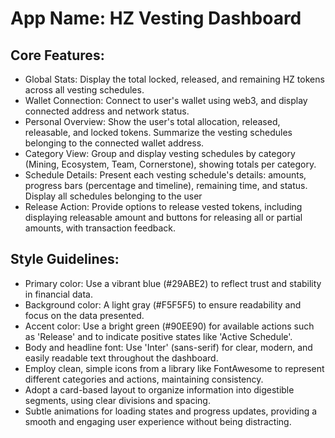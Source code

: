 # **App Name**: HZ Vesting Dashboard

## Core Features:

- Global Stats: Display the total locked, released, and remaining HZ tokens across all vesting schedules.
- Wallet Connection: Connect to user's wallet using web3, and display connected address and network status.
- Personal Overview: Show the user's total allocation, released, releasable, and locked tokens. Summarize the vesting schedules belonging to the connected wallet address.
- Category View: Group and display vesting schedules by category (Mining, Ecosystem, Team, Cornerstone), showing totals per category.
- Schedule Details: Present each vesting schedule's details: amounts, progress bars (percentage and timeline), remaining time, and status. Display all schedules belonging to the user
- Release Action: Provide options to release vested tokens, including displaying releasable amount and buttons for releasing all or partial amounts, with transaction feedback.

## Style Guidelines:

- Primary color: Use a vibrant blue (#29ABE2) to reflect trust and stability in financial data.
- Background color: A light gray (#F5F5F5) to ensure readability and focus on the data presented.
- Accent color: Use a bright green (#90EE90) for available actions such as 'Release' and to indicate positive states like 'Active Schedule'.
- Body and headline font: Use 'Inter' (sans-serif) for clear, modern, and easily readable text throughout the dashboard.
- Employ clean, simple icons from a library like FontAwesome to represent different categories and actions, maintaining consistency.
- Adopt a card-based layout to organize information into digestible segments, using clear divisions and spacing.
- Subtle animations for loading states and progress updates, providing a smooth and engaging user experience without being distracting.